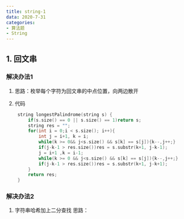 ```yaml
---
title: string-1
data: 2020-7-31
categories:
- 算法题
- String
---
```



## 1. 回文串

### 解决办法1

1. 思路：枚举每个字符为回文串的中点位置，向两边散开
2. 代码

   ```c++
    string longestPalindrome(string s) {
        if(s.size() == 0 || s.size() == 1)return s;
        string res = "";
        for(int i = 0;i < s.size(); i++){
            int j = i+1, k = i;
            while(k >= 0&& j<s.size() && s[k] == s[j]){k--,j++;}
            if(j-k-1 > res.size())res = s.substr(k+1, j-k-1);
            j = i+1 ,k = i-1;
            while(k >= 0 && j<s.size() && s[k] == s[j]){k--,j++;}
            if(j-k-1 > res.size())res = s.substr(k+1, j-k+1);
        }
        return res;
    }

   ```

### 解决办法2

1. 字符串哈希加上二分查找 思路：
   